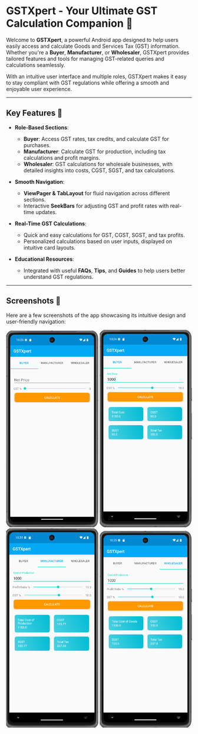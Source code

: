 # GSTXpert - Your Ultimate GST Calculation Companion 📱

Welcome to **GSTXpert**, a powerful Android app designed to help users easily access and calculate Goods and Services Tax (GST) information. Whether you're a **Buyer**, **Manufacturer**, or **Wholesaler**, GSTXpert provides tailored features and tools for managing GST-related queries and calculations seamlessly.

With an intuitive user interface and multiple roles, GSTXpert makes it easy to stay compliant with GST regulations while offering a smooth and enjoyable user experience.

---

## **Key Features** 🌟

- **Role-Based Sections**:
  - **Buyer**: Access GST rates, tax credits, and calculate GST for purchases.
  - **Manufacturer**: Calculate GST for production, including tax calculations and profit margins.
  - **Wholesaler**: GST calculations for wholesale businesses, with detailed insights into costs, CGST, SGST, and tax calculations.

- **Smooth Navigation**:
  - **ViewPager & TabLayout** for fluid navigation across different sections.
  - Interactive **SeekBars** for adjusting GST and profit rates with real-time updates.

- **Real-Time GST Calculations**:
  - Quick and easy calculations for GST, CGST, SGST, and tax profits.
  - Personalized calculations based on user inputs, displayed on intuitive card layouts.

- **Educational Resources**:
  - Integrated with useful **FAQs**, **Tips**, and **Guides** to help users better understand GST regulations.

---

## **Screenshots** 📸

Here are a few screenshots of the app showcasing its intuitive design and user-friendly navigation:

<p align="center">
  <img src="screenshots/img1.png" width="250" alt="Screenshot 1" />
  <img src="screenshots/img2.png" width="250" alt="Screenshot 2" />
  <img src="screenshots/img3.png" width="250" alt="Screenshot 3" />
  <img src="screenshots/img4.png" width="250" alt="Screenshot 4" />
</p>

